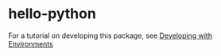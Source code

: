 # hello-python

For a tutorial on developing this package, see [Developing with Environments](https://beta.floxdev.com/docs/getting-started/developer-environments)
